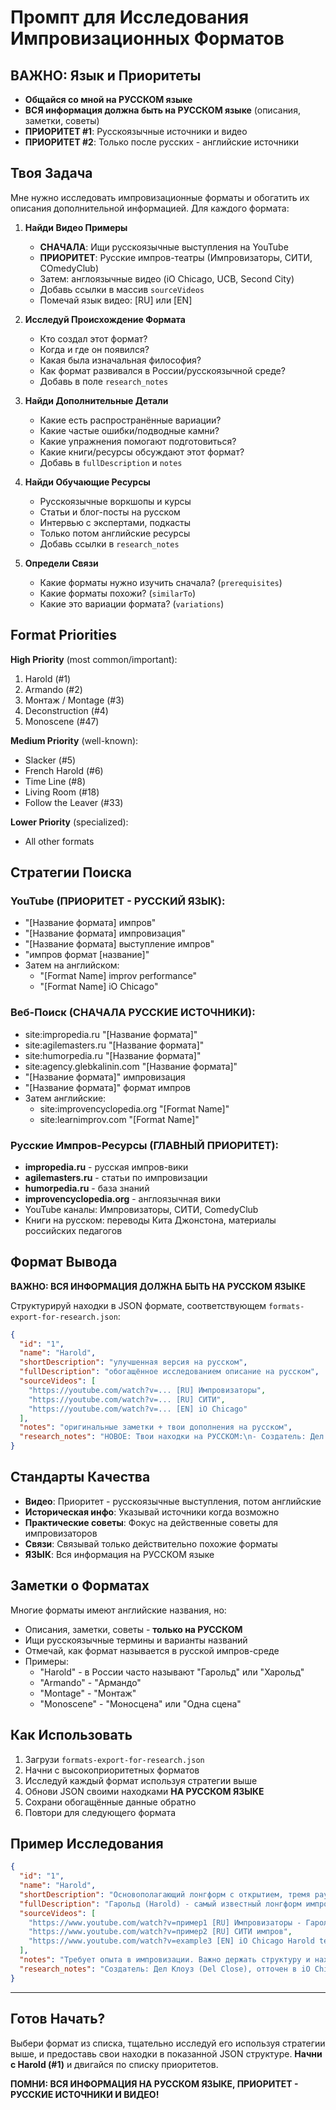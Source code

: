 # Промпт для Исследования Импровизационных Форматов

## ВАЖНО: Язык и Приоритеты
- **Общайся со мной на РУССКОМ языке**
- **ВСЯ информация должна быть на РУССКОМ языке** (описания, заметки, советы)
- **ПРИОРИТЕТ #1**: Русскоязычные источники и видео
- **ПРИОРИТЕТ #2**: Только после русских - английские источники

## Твоя Задача
Мне нужно исследовать импровизационные форматы и обогатить их описания дополнительной информацией. Для каждого формата:

1. **Найди Видео Примеры**
   - **СНАЧАЛА**: Ищи русскоязычные выступления на YouTube
   - **ПРИОРИТЕТ**: Русские импров-театры (Импровизаторы, СИТИ, COmedyClub)
   - Затем: англоязычные видео (iO Chicago, UCB, Second City)
   - Добавь ссылки в массив `sourceVideos`
   - Помечай язык видео: [RU] или [EN]

2. **Исследуй Происхождение Формата**
   - Кто создал этот формат?
   - Когда и где он появился?
   - Какая была изначальная философия?
   - Как формат развивался в России/русскоязычной среде?
   - Добавь в поле `research_notes`

3. **Найди Дополнительные Детали**
   - Какие есть распространённые вариации?
   - Какие частые ошибки/подводные камни?
   - Какие упражнения помогают подготовиться?
   - Какие книги/ресурсы обсуждают этот формат?
   - Добавь в `fullDescription` и `notes`

4. **Найди Обучающие Ресурсы**
   - Русскоязычные воркшопы и курсы
   - Статьи и блог-посты на русском
   - Интервью с экспертами, подкасты
   - Только потом английские ресурсы
   - Добавь ссылки в `research_notes`

5. **Определи Связи**
   - Какие форматы нужно изучить сначала? (`prerequisites`)
   - Какие форматы похожи? (`similarTo`)
   - Какие это вариации формата? (`variations`)

## Format Priorities

**High Priority** (most common/important):
1. Harold (#1)
2. Armando (#2)
3. Монтаж / Montage (#3)
4. Deconstruction (#4)
5. Monoscene (#47)

**Medium Priority** (well-known):
- Slacker (#5)
- French Harold (#6)
- Time Line (#8)
- Living Room (#18)
- Follow the Leaver (#33)

**Lower Priority** (specialized):
- All other formats

## Стратегии Поиска

### YouTube (ПРИОРИТЕТ - РУССКИЙ ЯЗЫК):
- "[Название формата] импров"
- "[Название формата] импровизация"
- "[Название формата] выступление импров"
- "импров формат [название]"
- Затем на английском:
  - "[Format Name] improv performance"
  - "[Format Name] iO Chicago"

### Веб-Поиск (СНАЧАЛА РУССКИЕ ИСТОЧНИКИ):
- site:impropedia.ru "[Название формата]"
- site:agilemasters.ru "[Название формата]"
- site:humorpedia.ru "[Название формата]"
- site:agency.glebkalinin.com "[Название формата]"
- "[Название формата]" импровизация
- "[Название формата]" формат импров
- Затем английские:
  - site:improvencyclopedia.org "[Format Name]"
  - site:learnimprov.com "[Format Name]"

### Русские Импров-Ресурсы (ГЛАВНЫЙ ПРИОРИТЕТ):
- **impropedia.ru** - русская импров-вики
- **agilemasters.ru** - статьи по импровизации
- **humorpedia.ru** - база знаний
- **improvencyclopedia.org** - англоязычная вики
- YouTube каналы: Импровизаторы, СИТИ, ComedyClub
- Книги на русском: переводы Кита Джонстона, материалы российских педагогов

## Формат Вывода

**ВАЖНО: ВСЯ ИНФОРМАЦИЯ ДОЛЖНА БЫТЬ НА РУССКОМ ЯЗЫКЕ**

Структурируй находки в JSON формате, соответствующем `formats-export-for-research.json`:

```json
{
  "id": "1",
  "name": "Harold",
  "shortDescription": "улучшенная версия на русском",
  "fullDescription": "обогащённое исследованием описание на русском",
  "sourceVideos": [
    "https://youtube.com/watch?v=... [RU] Импровизаторы",
    "https://youtube.com/watch?v=... [RU] СИТИ",
    "https://youtube.com/watch?v=... [EN] iO Chicago"
  ],
  "notes": "оригинальные заметки + твои дополнения на русском",
  "research_notes": "НОВОЕ: Твои находки на РУССКОМ:\n- Создатель: Дел Клоуз\n- Происхождение: iO Chicago, 1960-е\n- В России: популяризирован с 2000-х\n- Ключевые ресурсы: книга 'Правда в комедии'\n- Советы экспертов: ...\n- Частые ошибки: ..."
}
```

## Стандарты Качества

- **Видео**: Приоритет - русскоязычные выступления, потом английские
- **Историческая инфо**: Указывай источники когда возможно
- **Практические советы**: Фокус на действенные советы для импровизаторов
- **Связи**: Связывай только действительно похожие форматы
- **ЯЗЫК**: Вся информация на РУССКОМ языке

## Заметки о Форматах

Многие форматы имеют английские названия, но:
- Описания, заметки, советы - **только на РУССКОМ**
- Ищи русскоязычные термины и варианты названий
- Отмечай, как формат называется в русской импров-среде
- Примеры:
  - "Harold" - в России часто называют "Гарольд" или "Харольд"
  - "Armando" - "Армандо"
  - "Montage" - "Монтаж"
  - "Monoscene" - "Моносцена" или "Одна сцена"

## Как Использовать

1. Загрузи `formats-export-for-research.json`
2. Начни с высокоприоритетных форматов
3. Исследуй каждый формат используя стратегии выше
4. Обнови JSON своими находками **НА РУССКОМ ЯЗЫКЕ**
5. Сохрани обогащённые данные обратно
6. Повтори для следующего формата

## Пример Исследования

```json
{
  "id": "1",
  "name": "Harold",
  "shortDescription": "Основополагающий лонгформ с открытием, тремя раундами сцен и групповыми играми",
  "fullDescription": "Гарольд (Harold) - самый известный лонгформ импровизационный формат, созданный Делом Клоузом в 1960-х и отточенный в iO Chicago. Обычно включает открытие (часто групповая игра или монолог), три раунда по три сцены в каждом, перемежающиеся групповыми играми, и кульминацию когда все сцены связываются. Формат подчёркивает нахождение паттернов, создание связей и развитие 'игры' внутри сцен. В России активно используется с начала 2000-х годов.",
  "sourceVideos": [
    "https://www.youtube.com/watch?v=пример1 [RU] Импровизаторы - Гарольд",
    "https://www.youtube.com/watch?v=пример2 [RU] СИТИ импров",
    "https://www.youtube.com/watch?v=example3 [EN] iO Chicago Harold team"
  ],
  "notes": "Требует опыта в импровизации. Важно держать структуру и находить связи между сценами. Формат подробно описан в книге 'Правда в комедии' (Truth in Comedy) Чарны Халперн, Дела Клоуза и Кима Джонсона. В российской практике часто адаптируется под локальный юмор и культурный контекст.",
  "research_notes": "Создатель: Дел Клоуз (Del Close), отточен в iO Chicago в 1960-1980-х\n\nВ России:\n- Популяризирован театрами импровизации с начала 2000-х\n- Часто называется 'Гарольд' или 'Харольд'\n- Адаптирован под российскую публику\n\nКлючевые ресурсы:\n- Книга: 'Правда в комедии' (Truth in Comedy) - Чарна Халперн, Дел Клоуз, Ким Джонсон\n- Русские материалы: impropedia.ru, статьи на agilemasters.ru\n- iO Chicago Harold команды - золотой стандарт\n- UCB подход больше фокусируется на игре\n\nРаспространённые вариации:\n- Французский Гарольд (одна локация)\n- Гарольд-Моносцена (одна непрерывная сцена)\n- Сибил (один игрок во всех сценах)\n\nЧастые ошибки:\n- Форсирование связей вместо их открытия\n- Игнорирование открытия\n- Слишком длинные игры\n- Недостаточно слушания во втором/третьем раундах\n\nПредварительные навыки:\n- Сильные основы сценической работы\n- Понимание принципа 'Да, и...'\n- Навыки распознавания паттернов\n- Опыт с групповыми играми\n\nСоветы экспертов:\n- 'Гарольд - это про распознавание паттернов' - Чарна Халперн\n- Не форсируй связи в первом раунде, открывай их\n- Открытие должно вдохновлять, а не диктовать\n- Второй раунд усиливает первый\n- В третьем раунде должны быть 'нити' между всеми сценами"
}
```

---

## Готов Начать?

Выбери формат из списка, тщательно исследуй его используя стратегии выше, и предоставь свои находки в показанной JSON структуре. **Начни с Harold (#1)** и двигайся по списку приоритетов.

**ПОМНИ: ВСЯ ИНФОРМАЦИЯ НА РУССКОМ ЯЗЫКЕ, ПРИОРИТЕТ - РУССКИЕ ИСТОЧНИКИ И ВИДЕО!**
